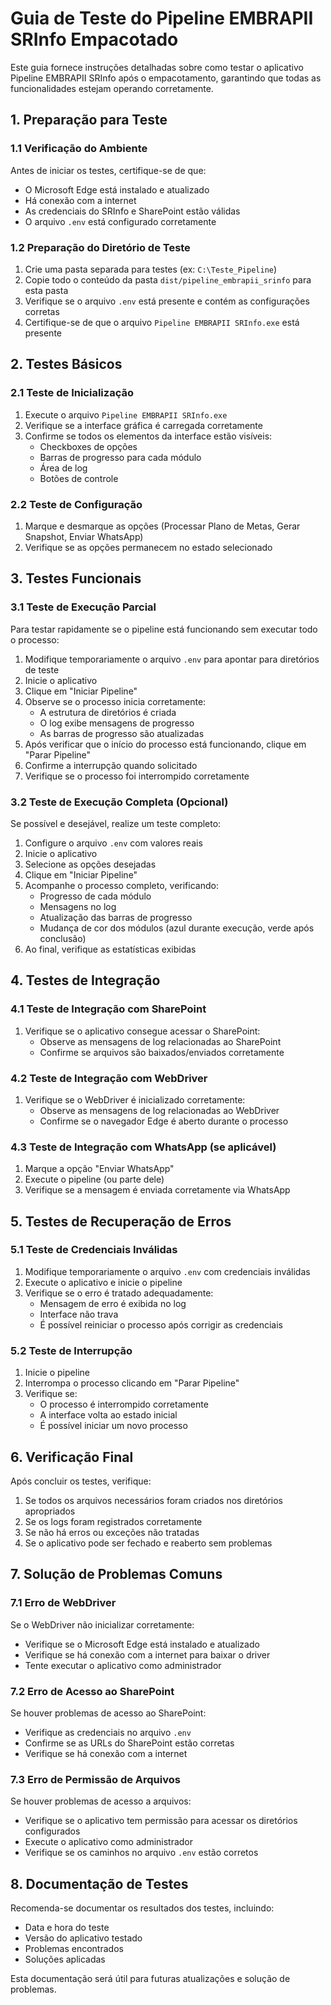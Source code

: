# Guia de Teste do Pipeline EMBRAPII SRInfo Empacotado

Este guia fornece instruções detalhadas sobre como testar o aplicativo Pipeline EMBRAPII SRInfo após o empacotamento, garantindo que todas as funcionalidades estejam operando corretamente.

## 1. Preparação para Teste

### 1.1 Verificação do Ambiente

Antes de iniciar os testes, certifique-se de que:

- O Microsoft Edge está instalado e atualizado
- Há conexão com a internet
- As credenciais do SRInfo e SharePoint estão válidas
- O arquivo `.env` está configurado corretamente

### 1.2 Preparação do Diretório de Teste

1. Crie uma pasta separada para testes (ex: `C:\Teste_Pipeline`)
2. Copie todo o conteúdo da pasta `dist/pipeline_embrapii_srinfo` para esta pasta
3. Verifique se o arquivo `.env` está presente e contém as configurações corretas
4. Certifique-se de que o arquivo `Pipeline EMBRAPII SRInfo.exe` está presente

## 2. Testes Básicos

### 2.1 Teste de Inicialização

1. Execute o arquivo `Pipeline EMBRAPII SRInfo.exe`
2. Verifique se a interface gráfica é carregada corretamente
3. Confirme se todos os elementos da interface estão visíveis:
   - Checkboxes de opções
   - Barras de progresso para cada módulo
   - Área de log
   - Botões de controle

### 2.2 Teste de Configuração

1. Marque e desmarque as opções (Processar Plano de Metas, Gerar Snapshot, Enviar WhatsApp)
2. Verifique se as opções permanecem no estado selecionado

## 3. Testes Funcionais

### 3.1 Teste de Execução Parcial

Para testar rapidamente se o pipeline está funcionando sem executar todo o processo:

1. Modifique temporariamente o arquivo `.env` para apontar para diretórios de teste
2. Inicie o aplicativo
3. Clique em "Iniciar Pipeline"
4. Observe se o processo inicia corretamente:
   - A estrutura de diretórios é criada
   - O log exibe mensagens de progresso
   - As barras de progresso são atualizadas
5. Após verificar que o início do processo está funcionando, clique em "Parar Pipeline"
6. Confirme a interrupção quando solicitado
7. Verifique se o processo foi interrompido corretamente

### 3.2 Teste de Execução Completa (Opcional)

Se possível e desejável, realize um teste completo:

1. Configure o arquivo `.env` com valores reais
2. Inicie o aplicativo
3. Selecione as opções desejadas
4. Clique em "Iniciar Pipeline"
5. Acompanhe o processo completo, verificando:
   - Progresso de cada módulo
   - Mensagens no log
   - Atualização das barras de progresso
   - Mudança de cor dos módulos (azul durante execução, verde após conclusão)
6. Ao final, verifique as estatísticas exibidas

## 4. Testes de Integração

### 4.1 Teste de Integração com SharePoint

1. Verifique se o aplicativo consegue acessar o SharePoint:
   - Observe as mensagens de log relacionadas ao SharePoint
   - Confirme se arquivos são baixados/enviados corretamente

### 4.2 Teste de Integração com WebDriver

1. Verifique se o WebDriver é inicializado corretamente:
   - Observe as mensagens de log relacionadas ao WebDriver
   - Confirme se o navegador Edge é aberto durante o processo

### 4.3 Teste de Integração com WhatsApp (se aplicável)

1. Marque a opção "Enviar WhatsApp"
2. Execute o pipeline (ou parte dele)
3. Verifique se a mensagem é enviada corretamente via WhatsApp

## 5. Testes de Recuperação de Erros

### 5.1 Teste de Credenciais Inválidas

1. Modifique temporariamente o arquivo `.env` com credenciais inválidas
2. Execute o aplicativo e inicie o pipeline
3. Verifique se o erro é tratado adequadamente:
   - Mensagem de erro é exibida no log
   - Interface não trava
   - É possível reiniciar o processo após corrigir as credenciais

### 5.2 Teste de Interrupção

1. Inicie o pipeline
2. Interrompa o processo clicando em "Parar Pipeline"
3. Verifique se:
   - O processo é interrompido corretamente
   - A interface volta ao estado inicial
   - É possível iniciar um novo processo

## 6. Verificação Final

Após concluir os testes, verifique:

1. Se todos os arquivos necessários foram criados nos diretórios apropriados
2. Se os logs foram registrados corretamente
3. Se não há erros ou exceções não tratadas
4. Se o aplicativo pode ser fechado e reaberto sem problemas

## 7. Solução de Problemas Comuns

### 7.1 Erro de WebDriver

Se o WebDriver não inicializar corretamente:

- Verifique se o Microsoft Edge está instalado e atualizado
- Verifique se há conexão com a internet para baixar o driver
- Tente executar o aplicativo como administrador

### 7.2 Erro de Acesso ao SharePoint

Se houver problemas de acesso ao SharePoint:

- Verifique as credenciais no arquivo `.env`
- Confirme se as URLs do SharePoint estão corretas
- Verifique se há conexão com a internet

### 7.3 Erro de Permissão de Arquivos

Se houver problemas de acesso a arquivos:

- Verifique se o aplicativo tem permissão para acessar os diretórios configurados
- Execute o aplicativo como administrador
- Verifique se os caminhos no arquivo `.env` estão corretos

## 8. Documentação de Testes

Recomenda-se documentar os resultados dos testes, incluindo:

- Data e hora do teste
- Versão do aplicativo testado
- Problemas encontrados
- Soluções aplicadas

Esta documentação será útil para futuras atualizações e solução de problemas.
